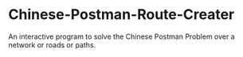 # Chinese-Postman-Route-Creater
An interactive program to solve the Chinese Postman Problem over a network or roads or paths.
